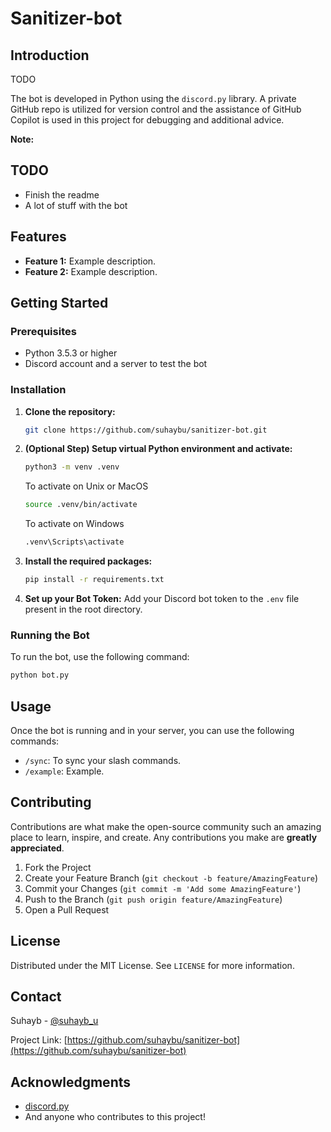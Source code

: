 # Sanitizer-bot

## Introduction

TODO

The bot is developed in Python using the `discord.py` library. A private GitHub repo is utilized for version control and the assistance of GitHub Copilot is used in this project for debugging and additional advice.

**Note:**

## TODO

-   Finish the readme
-   A lot of stuff with the bot

## Features

-   **Feature 1:** Example description.
-   **Feature 2:** Example description.

## Getting Started

### Prerequisites

-   Python 3.5.3 or higher
-   Discord account and a server to test the bot

### Installation

1. **Clone the repository:**
    ```bash
    git clone https://github.com/suhaybu/sanitizer-bot.git
    ```
2. **(Optional Step) Setup virtual Python environment and activate:**
    ```bash
    python3 -m venv .venv
    ```
    To activate on Unix or MacOS
    ```bash
    source .venv/bin/activate
    ```
    To activate on Windows
    ```bash
    .venv\Scripts\activate
    ```
3. **Install the required packages:**
    ```bash
    pip install -r requirements.txt
    ```
4. **Set up your Bot Token:**
   Add your Discord bot token to the `.env` file present in the root directory.

### Running the Bot

To run the bot, use the following command:

```bash
python bot.py
```

## Usage

Once the bot is running and in your server, you can use the following commands:

-   `/sync`: To sync your slash commands.
-   `/example`: Example.

## Contributing

Contributions are what make the open-source community such an amazing place to learn, inspire, and create. Any contributions you make are **greatly appreciated**.

1. Fork the Project
2. Create your Feature Branch (`git checkout -b feature/AmazingFeature`)
3. Commit your Changes (`git commit -m 'Add some AmazingFeature'`)
4. Push to the Branch (`git push origin feature/AmazingFeature`)
5. Open a Pull Request

## License

Distributed under the MIT License. See `LICENSE` for more information.

## Contact

Suhayb - [@suhayb_u](https://twitter.com/suhayb_u)

Project Link: [https://github.com/suhaybu/sanitizer-bot](https://github.com/suhaybu/sanitizer-bot)

## Acknowledgments

-   [discord.py](https://discordpy.readthedocs.io/en/stable/)
-   And anyone who contributes to this project!
